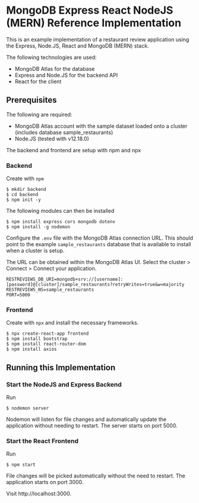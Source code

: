 # MongoDB Express React NodeJS (MERN) Reference Implementation

This is an example implementation of a restaurant review application using the Express, Node.JS, React and MongoDB (MERN) stack.

The following technologies are used:

- MongoDB Atlas for the database
- Express and Node.JS for the backend API
- React for the client

## Prerequisites

The following are required:

- MongoDB Atlas account with the sample dataset loaded onto a cluster (includes database sample_restaurants)
- Node.JS (tested with v12.18.0)

The backend and frontend are setup with npm and npx

### Backend

Create with `npm`

```
$ mkdir backend
$ cd backend
$ npm init -y
```

The following modules can then be installed

```
$ npm install express cors mongodb dotenv
$ npm install -g nodemon
```

Configure the `.env` file with the MongoDB Atlas connection URL. This should point to the example `sample_restaurants` database that is available to install when a cluster is setup.

The URL can be obtained within the MongoDB Atlas UI. Select the cluster > Connect > Connect your application.

```
RESTREVIEWS_DB_URI=mongodb+srv://[username]:[password]@[cluster]/sample_restaurants?retryWrites=true&w=majority
RESTREVIEWS_NS=sample_restaurants
PORT=5000
```

### Frontend

Create with `npx` and install the necessary frameworks.

```
$ npx create-react-app frontend
$ npm install bootstrap
$ npm install react-router-dom
$ npm install axios
```

## Running this Implementation

### Start the NodeJS and Express Backend

Run

```
$ nodemon server
```

Nodemon will listen for file changes and automatically update the application without needing to restart. The server starts on port 5000.

### Start the React Frontend

Run

```
$ npm start
```

File changes will be picked automatically without the need to restart. The application starts on port 3000.

Visit <a>http://localhost:3000</a>.
